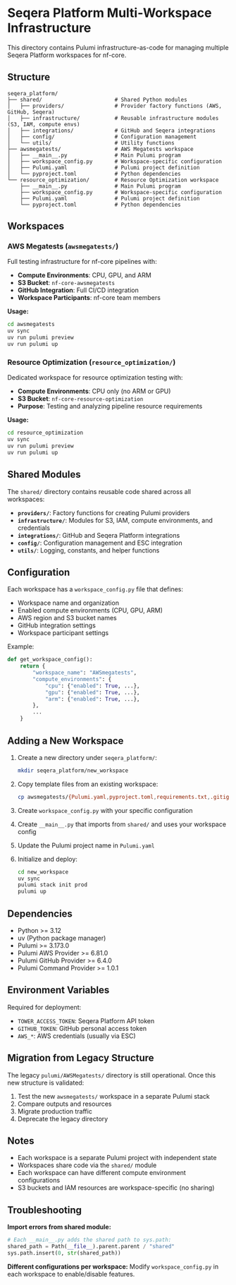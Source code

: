 # Seqera Platform Multi-Workspace Infrastructure

This directory contains Pulumi infrastructure-as-code for managing multiple Seqera Platform workspaces for nf-core.

## Structure

```
seqera_platform/
├── shared/                       # Shared Python modules
│   ├── providers/                # Provider factory functions (AWS, GitHub, Seqera)
│   ├── infrastructure/           # Reusable infrastructure modules (S3, IAM, compute envs)
│   ├── integrations/             # GitHub and Seqera integrations
│   ├── config/                   # Configuration management
│   └── utils/                    # Utility functions
├── awsmegatests/                 # AWS Megatests workspace
│   ├── __main__.py               # Main Pulumi program
│   ├── workspace_config.py       # Workspace-specific configuration
│   ├── Pulumi.yaml               # Pulumi project definition
│   └── pyproject.toml            # Python dependencies
└── resource_optimization/        # Resource Optimization workspace
    ├── __main__.py               # Main Pulumi program
    ├── workspace_config.py       # Workspace-specific configuration
    ├── Pulumi.yaml               # Pulumi project definition
    └── pyproject.toml            # Python dependencies
```

## Workspaces

### AWS Megatests (`awsmegatests/`)

Full testing infrastructure for nf-core pipelines with:
- **Compute Environments**: CPU, GPU, and ARM
- **S3 Bucket**: `nf-core-awsmegatests`
- **GitHub Integration**: Full CI/CD integration
- **Workspace Participants**: nf-core team members

**Usage:**
```bash
cd awsmegatests
uv sync
uv run pulumi preview
uv run pulumi up
```

### Resource Optimization (`resource_optimization/`)

Dedicated workspace for resource optimization testing with:
- **Compute Environments**: CPU only (no ARM or GPU)
- **S3 Bucket**: `nf-core-resource-optimization`
- **Purpose**: Testing and analyzing pipeline resource requirements

**Usage:**
```bash
cd resource_optimization
uv sync
uv run pulumi preview
uv run pulumi up
```

## Shared Modules

The `shared/` directory contains reusable code shared across all workspaces:

- **`providers/`**: Factory functions for creating Pulumi providers
- **`infrastructure/`**: Modules for S3, IAM, compute environments, and credentials
- **`integrations/`**: GitHub and Seqera Platform integrations
- **`config/`**: Configuration management and ESC integration
- **`utils/`**: Logging, constants, and helper functions

## Configuration

Each workspace has a `workspace_config.py` file that defines:
- Workspace name and organization
- Enabled compute environments (CPU, GPU, ARM)
- AWS region and S3 bucket names
- GitHub integration settings
- Workspace participant settings

Example:
```python
def get_workspace_config():
    return {
        "workspace_name": "AWSmegatests",
        "compute_environments": {
            "cpu": {"enabled": True, ...},
            "gpu": {"enabled": True, ...},
            "arm": {"enabled": True, ...},
        },
        ...
    }
```

## Adding a New Workspace

1. Create a new directory under `seqera_platform/`:
   ```bash
   mkdir seqera_platform/new_workspace
   ```

2. Copy template files from an existing workspace:
   ```bash
   cp awsmegatests/{Pulumi.yaml,pyproject.toml,requirements.txt,.gitignore} new_workspace/
   ```

3. Create `workspace_config.py` with your specific configuration

4. Create `__main__.py` that imports from `shared/` and uses your workspace config

5. Update the Pulumi project name in `Pulumi.yaml`

6. Initialize and deploy:
   ```bash
   cd new_workspace
   uv sync
   pulumi stack init prod
   pulumi up
   ```

## Dependencies

- Python >= 3.12
- uv (Python package manager)
- Pulumi >= 3.173.0
- Pulumi AWS Provider >= 6.81.0
- Pulumi GitHub Provider >= 6.4.0
- Pulumi Command Provider >= 1.0.1

## Environment Variables

Required for deployment:
- `TOWER_ACCESS_TOKEN`: Seqera Platform API token
- `GITHUB_TOKEN`: GitHub personal access token
- `AWS_*`: AWS credentials (usually via ESC)

## Migration from Legacy Structure

The legacy `pulumi/AWSMegatests/` directory is still operational. Once this new structure is validated:

1. Test the new `awsmegatests/` workspace in a separate Pulumi stack
2. Compare outputs and resources
3. Migrate production traffic
4. Deprecate the legacy directory

## Notes

- Each workspace is a separate Pulumi project with independent state
- Workspaces share code via the `shared/` module
- Each workspace can have different compute environment configurations
- S3 buckets and IAM resources are workspace-specific (no sharing)

## Troubleshooting

**Import errors from shared module:**
```python
# Each __main__.py adds the shared path to sys.path:
shared_path = Path(__file__).parent.parent / "shared"
sys.path.insert(0, str(shared_path))
```

**Different configurations per workspace:**
Modify `workspace_config.py` in each workspace to enable/disable features.
